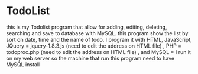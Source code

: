 TodoList
========

this is my Todolist program that allow for adding, editing, deleting, searching  and save to database with MySQL.
this program show the list by sort on date, time and the name of todo.
I program it with HTML, JavaScript, 
JQuery = jquery-1.8.3.js (need to edit the address on HTML file) , 
PHP =  todoproc.php (need to edit the address on HTML file) ,
and MySQL = I run it on my web server so the machine that run this program need to have MySQL install
